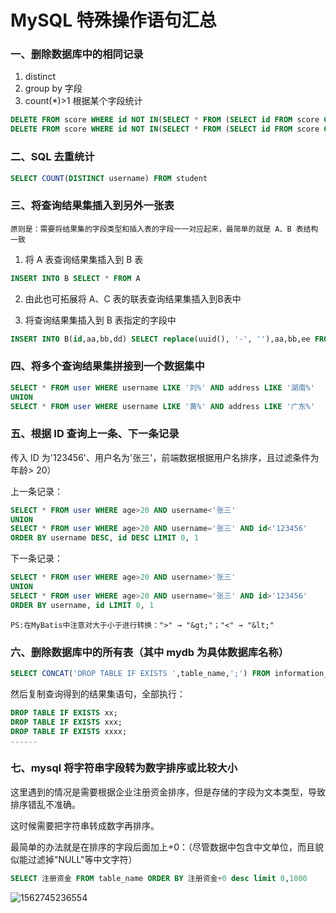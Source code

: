 # MySQL 特殊操作语句汇总

### 一、删除数据库中的相同记录

1. distinct
2. group by 字段
3. count(*)>1 根据某个字段统计

````sql
DELETE FROM score WHERE id NOT IN(SELECT * FROM (SELECT id FROM score GROUP BY stu_id,subject)t)
DELETE FROM score WHERE id NOT IN(SELECT * FROM (SELECT id FROM score GROUP BY stu_id,subject)t)
````

### 二、SQL 去重统计

````sql
SELECT COUNT(DISTINCT username) FROM student
````

### 三、将查询结果集插入到另外一张表

`原则是：需要将结果集的字段类型和插入表的字段一一对应起来，最简单的就是 A、B 表结构一致`

1. 将 A 表查询结果集插入到 B 表

  ````sql
  INSERT INTO B SELECT * FROM A
  ````

2. 由此也可拓展将 A、C 表的联表查询结果集插入到B表中

3. 将查询结果集插入到 B 表指定的字段中

  ````sql
  INSERT INTO B(id,aa,bb,dd) SELECT replace(uuid(), '-', ''),aa,bb,ee FROM A
  ````

### 四、将多个查询结果集拼接到一个数据集中

````sql
SELECT * FROM user WHERE username LIKE '刘%' AND address LIKE '湖南%' 
UNION 
SELECT * FROM user WHERE username LIKE '黄%' AND address LIKE '广东%'
````

### 五、根据 ID 查询上一条、下一条记录

传入 ID 为'123456'、用户名为'张三'，前端数据根据用户名排序，且过滤条件为年龄> 20）

上一条记录：

````sql
SELECT * FROM user WHERE age>20 AND username<'张三' 
UNION 
SELECT * FROM user WHERE age>20 AND username='张三' AND id<'123456'
ORDER BY username DESC, id DESC LIMIT 0, 1
````

下一条记录：

````sql
SELECT * FROM user WHERE age>20 AND username>'张三' 
UNION 
SELECT * FROM user WHERE age>20 AND username='张三' AND id>'123456'
ORDER BY username, id LIMIT 0, 1
````

`PS:在MyBatis中注意对大于小于进行转换：">" → "&gt;"；"<" → "&lt;"`

### 六、删除数据库中的所有表（其中 mydb 为具体数据库名称）

````sql
SELECT CONCAT('DROP TABLE IF EXISTS ',table_name,';') FROM information_schema.`TABLES` WHERE TABLE_SCHEMA='mydb'
````

然后复制查询得到的结果集语句，全部执行：

````sql
DROP TABLE IF EXISTS xx;
DROP TABLE IF EXISTS xxx;
DROP TABLE IF EXISTS xxxx;
......
````

### 七、mysql 将字符串字段转为数字排序或比较大小

这里遇到的情况是需要根据企业注册资金排序，但是存储的字段为文本类型，导致排序错乱不准确。

这时候需要把字符串转成数字再排序。

最简单的办法就是在排序的字段后面加上+0：（尽管数据中包含中文单位，而且貌似能过滤掉"NULL"等中文字符）

```sql
SELECT 注册资金 FROM table_name ORDER BY 注册资金+0 desc limit 0,1000
```

![1562745236554](D:\GitBook\About_Database\assets\1562745236554.png)